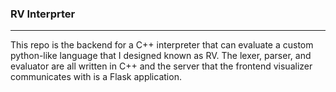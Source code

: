 ### RV Interprter
---
This repo is the backend for a C++ interpreter that can evaluate a custom python-like language that I designed known as RV. The lexer, parser, and evaluator are all written in C++ and the server that the frontend visualizer communicates with is a Flask application. 
